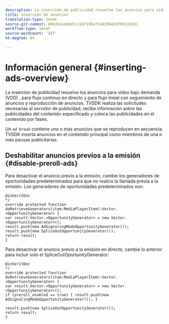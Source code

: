 ```yaml
---
description: La inserción de publicidad resuelve los anuncios para vídeo bajo demanda (VOD) , para flujo continuo en directo y para flujo lineal con seguimiento de anuncios y reproducción de anuncios. TVSDK realiza las solicitudes necesarias al servidor de publicidad, recibe información sobre las publicidades del contenido especificado y coloca las publicidades en el contenido por fases.
title: Inserción de anuncios
translation-type: tm+mt
source-git-commit: 89bdda1d4bd5c126f19ba75a819942df901183d1
workflow-type: tm+mt
source-wordcount: '157'
ht-degree: 0%

---
```



# Información general {#inserting-ads-overview}

La inserción de publicidad resuelve los anuncios para vídeo bajo demanda (VOD) , para flujo continuo en directo y para flujo lineal con seguimiento de anuncios y reproducción de anuncios. TVSDK realiza las solicitudes necesarias al servidor de publicidad, recibe información sobre las publicidades del contenido especificado y coloca las publicidades en el contenido por fases.

Un *`ad break`* contiene uno o más anuncios que se reproducen en secuencia. TVSDK inserta anuncios en el contenido principal como miembros de una o más pausas publicitarias.

## Deshabilitar anuncios previos a la emisión {#disable-preroll-ads}

Para desactivar el anuncio previo a la emisión, cambie los generadores de oportunidades predeterminados para que no realice la llamada previa a la emisión. Los generadores de oportunidades predeterminados son:

```
@inheritDoc 
*/ 
override protected function doRetrieveGenerators(item:MediaPlayerItem):Vector.<OpportunityGenerator> { 
var result:Vector.<OpportunityGenerator> = new Vector.<OpportunityGenerator>(); 
result.push(new AdSignalingModeOpportunityGenerator()); 
result.push(new SpliceOutOpportunityGenerator()); 
return result; 
}
```

Para desactivar el anuncio previo a la emisión en directo, cambie lo anterior para incluir solo el SpliceOutOportunityGenerator:

```
@inheritDoc 
*/ 
override protected function doRetrieveGenerators(item:MediaPlayerItem):Vector.<OpportunityGenerator> { 
var result:Vector.<OpportunityGenerator> = new Vector.<OpportunityGenerator>(); 
if (preroll_enabled == true) { result.push(new AdSignalingModeOpportunityGenerator()); } 
 
result.push(new SpliceOutOpportunityGenerator()); 
return result; 
}
```
